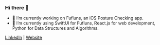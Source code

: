 ### Hi there 👋
- 🔭 I’m currently working on Fufluns, an iOS Posture Checking app.
- 🌱 I’m currently using SwiftUI for Fufluns, React.js for web development, Python for Data Structures and Algorithms.

[LinkedIn](https://www.linkedin.com/in/james-yang-905761146/) | [Website](https://tojroob.netlify.app/)

<!--
**tojroob/tojroob** is a ✨ _special_ ✨ repository because its `README.md` (this file) appears on your GitHub profile.

Here are some ideas to get you started:

- 🔭 I’m currently working on ...
- 🌱 I’m currently learning ...
- 👯 I’m looking to collaborate on ...
- 🤔 I’m looking for help with ...
- 💬 Ask me about ...
- 📫 How to reach me: ...
- 😄 Pronouns: ...
- ⚡ Fun fact: ...
-->
